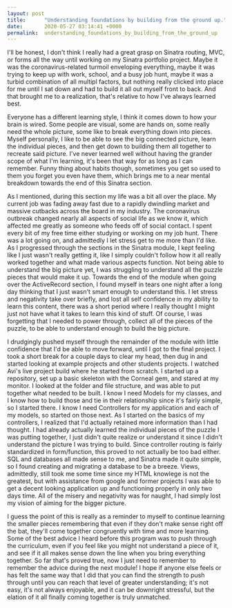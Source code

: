 ```yaml
---
layout: post
title:      "Understanding foundations by building from the ground up."
date:       2020-05-27 03:14:41 +0000
permalink:  understanding_foundations_by_building_from_the_ground_up
---
```



I'll be honest, I don't think I really had a great grasp on Sinatra routing, MVC, or forms all the way until working on my Sinatra portfolio project. Maybe it was the coronavirus-related turmoil enveloping everything, maybe it was trying to keep up with work, school, and a busy job hunt, maybe it was a turbid combination of all multipl factors, but nothing really clicked into place for me until I sat down and had to build it all out myself front to back. And that brought me to a realization, that's relative to how I've always learned best.

Everyone has a different learning style, I think it comes down to how your brain is wired. Some people are visual, some are hands on, some really need the whole picture, some like to break everything down into pieces. Myself personally, I like to be able to see the big connected picture, learn the individual pieces, and then get down to building them all together to recreate said picture. I've never learned well without having the grander scope of what I'm learning, it's been that way for as long as I can remember. Funny thing about habits though, sometimes you get so used to them you forget you even have them, which brings me to a near mental breakdown towards the end of this Sinatra section.

As I mentioned, during this section my life was a bit all over the place. My current job was fading away fast due to a rapidly dwindling market and massive cutbacks across the board in my industry. The coronavirus outbreak changed nearly all aspects of social life as we know it, which affected me greatly as someone who feeds off of social contact. I spent every bit of my free time either studying or working on my job hunt. There was a lot going on, and admittedly I let stress get to me more than I'd like. As I progressed through the sections in the Sinatra module, I kept feeling like I just wasn't really getting it, like I simply couldn't follow how it all really worked together and what made various aspects function. Not being able to understand the big picture yet, I was struggling to understand all the puzzle pieces that would make it up. Towards the end of the module when going over the ActiveRecord section, I found myself in tears one night after a long day thinking that I just wasn't smart enough to understand this. I let stress and negativity take over briefly, and lost all self confidence in my ability to learn this content, there was a short period where I really thought I might just not have what it takes to learn this kind of stuff. Of course, I was forgetting that I needed to power through, collect all of the pieces of the puzzle, to be able to understand enough to build the big picture. 

I drudgingly pushed myself through the remainder of the module with little confidence that I'd be able to move forward, until I got to the final project. I took a short break for a couple days to clear my head, then dug in and started looking at example projects and other students projects. I watched Avi's live project build where he started from scratch. I started up a repository, set up a basic skeleton with the Corneal gem, and stared at my monitor. I looked at the folder and file structure, and was able to put together what needed to be built. I know I need Models for my classes, and I know how to build those and tie in their relationship since it's fairly simple, so I started there. I know I need Controllers for my application and each of my models, so started on those next. As I started on the basics of my controllers, I realized that I'd actually retained more information than I had thought. I had already actually learned the individual pieces of the puzzle I was putting together, I just didn't quite realize or understand it since I didn't understand the picture I was trying to build. Since controller routing is fairly standardized in form/function, this proved to not actually be too bad either. SQL and databases all made sense to me, and Sinatra made it quite simple, so I found creating and migrating a database to be a breeze. Views, admittedly, still took me some time since my HTML knowlege is not the greatest, but with assistance from google and former projects I was able to get a decent looking application up and functioning properly in only two days time. All of the misery and negativity was for naught, I had simply lost my vision of aiming for the bigger picture.

I guess the point of this is really as a reminder to myself to continue learning the smaller pieces remembering that even if they don't make sense right off the bat, they'll come together congruently with time and more learning. Some of the best advice I heard before this program was to push through the curriculum, even if you feel like you might not understand a piece of it, and see if it all makes sense down the line when you bring everything together. So far that's proved true, now I just need to remember to remember the advice during the next module! I hope if anyone else feels or has felt the same way that I did that you can find the strength to push through until you can reach that level of greater understanding; it's not easy, it's not always enjoyable, and it can be downright stressful, but the elation of it all finally coming together is truly unmatched.
